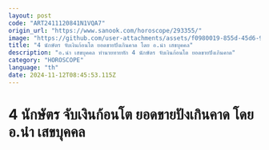 ```yaml
---
layout: post
code: "ART2411120841N1VQA7"
origin_url: "https://www.sanook.com/horoscope/293355/"
image: "https://github.com/user-attachments/assets/f0980019-855d-45d6-9224-d98231a9b6d3"
title: "4 นักษัตร จับเงินก้อนโต ยอดขายปังเกินคาด โดย อ.นำ เสขบุคคล"
description: "อ.นำ เสขบุคคล ทำนายทายทัก 4 นักษัตร จับเงินก้อนโต ยอดขายปังเกินคาด"
category: "HOROSCOPE"
language: "th"
date: 2024-11-12T08:45:53.115Z
---
```


# 4 นักษัตร จับเงินก้อนโต ยอดขายปังเกินคาด โดย อ.นำ เสขบุคคล